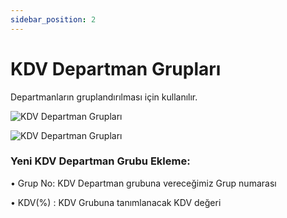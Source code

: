 ```yaml
---
sidebar_position: 2
---
```


# KDV Departman Grupları

Departmanların gruplandırılması için kullanılır.

![KDV Departman Grupları](/img/moduller/kdv-departman-gruplari-1.png)

![KDV Departman Grupları](/img/moduller/kdv-departman-gruplari-2.png)


###	Yeni KDV Departman Grubu Ekleme:

•	Grup No: KDV Departman grubuna vereceğimiz Grup numarası

•	KDV(%)  : KDV Grubuna tanımlanacak KDV değeri
